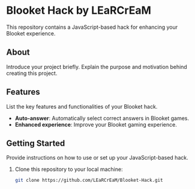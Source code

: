 # Blooket Hack by LEaRCrEaM

This repository contains a JavaScript-based hack for enhancing your Blooket experience.

## About

Introduce your project briefly. Explain the purpose and motivation behind creating this project.

## Features

List the key features and functionalities of your Blooket hack.

- **Auto-answer**: Automatically select correct answers in Blooket games.
- **Enhanced experience**: Improve your Blooket gaming experience.

## Getting Started

Provide instructions on how to use or set up your JavaScript-based hack.

1. Clone this repository to your local machine:

   ```bash
   git clone https://github.com/LEaRCrEaM/Blooket-Hack.git
```
